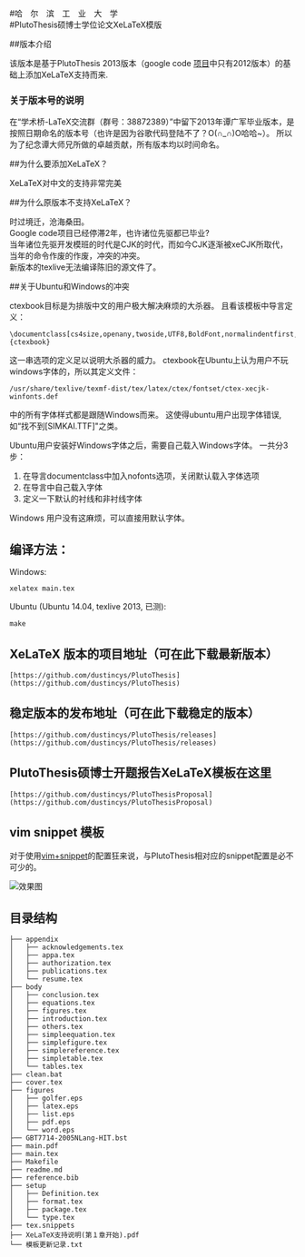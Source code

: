 #哈　尔　滨　工　业　大　学  
#PlutoThesis硕博士学位论文XeLaTeX模版

##版本介绍

该版本是基于PlutoThesis 2013版本（google code [项目](https://code.google.com/p/plutothesis/downloads/lis://code.google.com/p/plutothesis/downloads/list)中只有2012版本）的基础上添加XeLaTeX支持而来.

### 关于版本号的说明

在“学术桥-LaTeX交流群（群号：38872389）”中留下2013年谭广军毕业版本，是按照日期命名的版本号（也许是因为谷歌代码登陆不了？O\(∩\_∩\)O哈哈~）。
所以为了纪念谭大师兄所做的卓越贡献，所有版本均以时间命名。

##为什么要添加XeLaTeX？

XeLaTeX对中文的支持非常完美

##为什么原版本不支持XeLaTeX？

时过境迁，沧海桑田。  
Google code项目已经停滞2年，也许诸位先驱都已毕业?  
当年诸位先驱开发模班的时代是CJK的时代，而如今CJK逐渐被xeCJK所取代， 当年的命令作废的作废，冲突的冲突。  
新版本的texlive无法编译陈旧的源文件了。

##关于Ubuntu和Windows的冲突

ctexbook目标是为排版中文的用户极大解决麻烦的大杀器。
且看该模板中导言定义：

	\documentclass[cs4size,openany,twoside,UTF8,BoldFont,normalindentfirst,SlantFont,nofonts]{ctexbook}

这一串选项的定义足以说明大杀器的威力。
ctexbook在Ubuntu上认为用户不玩windows字体的，所以其定义文件：

	/usr/share/texlive/texmf-dist/tex/latex/ctex/fontset/ctex-xecjk-winfonts.def

中的所有字体样式都是跟随Windows而来。
这使得ubuntu用户出现字体错误, 如“找不到[SIMKAI.TTF]"之类。

Ubuntu用户安装好Windows字体之后，需要自己载入Windows字体。
一共分3步：

1.	在导言documentclass中加入nofonts选项，关闭默认载入字体选项
2.	在导言中自己载入字体
3.	定义一下默认的衬线和非衬线字体

Windows 用户没有这麻烦，可以直接用默认字体。

## 编译方法：

Windows:

	xelatex main.tex

Ubuntu (Ubuntu 14.04, texlive 2013, 已测):

	make

## XeLaTeX 版本的项目地址（可在此下载最新版本）

	[https://github.com/dustincys/PlutoThesis](https://github.com/dustincys/PlutoThesis)

## 稳定版本的发布地址（可在此下载稳定的版本）

	[https://github.com/dustincys/PlutoThesis/releases](https://github.com/dustincys/PlutoThesis/releases)

## PlutoThesis硕博士开题报告XeLaTeX模板在这里

	[https://github.com/dustincys/PlutoThesisProposal](https://github.com/dustincys/PlutoThesisProposal)

## vim snippet 模板

对于使用[vim+snippet](https://github.com/SirVer/ultisnips#ultisnips)的配置狂来说，与PlutoThesis相对应的snippet配置是必不可少的。


![ 效果图 ](https://2s66lw.bl3301.livefilestore.com/y2psZG7m5GMY0uemKTQ9sPWn_MKHduzpYd7tA33nosdPshlKq6HR4YdJITnfnB4kOeL5RYgtDN3k7YRShY4IPz2sllOkh1NGjKx6iHL_niBn82tOqLj8ZDh8o3Z8MovzT7FOGw56cLZEXWrUsPnmxa4rQ/optimised10.gif " 效果图 ")


## 目录结构

	├── appendix
	│   ├── acknowledgements.tex
	│   ├── appa.tex
	│   ├── authorization.tex
	│   ├── publications.tex
	│   └── resume.tex
	├── body
	│   ├── conclusion.tex
	│   ├── equations.tex
	│   ├── figures.tex
	│   ├── introduction.tex
	│   ├── others.tex
	│   ├── simpleequation.tex
	│   ├── simplefigure.tex
	│   ├── simplereference.tex
	│   ├── simpletable.tex
	│   └── tables.tex
	├── clean.bat
	├── cover.tex
	├── figures
	│   ├── golfer.eps
	│   ├── latex.eps
	│   ├── list.eps
	│   ├── pdf.eps
	│   └── word.eps
	├── GBT7714-2005NLang-HIT.bst
	├── main.pdf
	├── main.tex
	├── Makefile
	├── readme.md
	├── reference.bib
	├── setup
	│   ├── Definition.tex
	│   ├── format.tex
	│   ├── package.tex
	│   └── type.tex
	├── tex.snippets
	├── XeLaTeX支持说明(第１章开始).pdf
	└── 模板更新记录.txt
	
